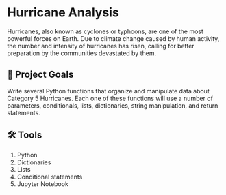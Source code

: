 
# Hurricane Analysis

Hurricanes, also known as cyclones or typhoons, are one of the most powerful forces on Earth. Due to climate change caused by human activity, the number and intensity of hurricanes has risen, calling for better preparation by the communities devastated by them.

## 🚀 Project Goals
Write several Python functions that organize and manipulate data about Category 5 Hurricanes. Each one of these functions will use a number of parameters, conditionals, lists, dictionaries, string manipulation, and return statements.

## 🛠 Tools
1. Python 
2. Dictionaries
3. Lists
4. Conditional statements
5. Jupyter Notebook
